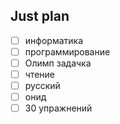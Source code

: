 ## Just plan
- [ ] информатика 
- [ ] программирование
- [ ] Олимп задачка
- [ ] чтение
- [ ] русский
- [ ] онид
- [ ] 30 упражнений
